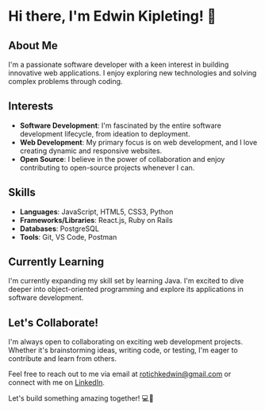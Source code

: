 # Hi there, I'm Edwin Kipleting! 👋

## About Me
I'm a passionate software developer with a keen interest in building innovative web applications. I enjoy exploring new technologies and solving complex problems through coding.

## Interests
- **Software Development**: I'm fascinated by the entire software development lifecycle, from ideation to deployment.
- **Web Development**: My primary focus is on web development, and I love creating dynamic and responsive websites.
- **Open Source**: I believe in the power of collaboration and enjoy contributing to open-source projects whenever I can.

## Skills
- **Languages**: JavaScript, HTML5, CSS3, Python
- **Frameworks/Libraries**: React.js, Ruby on Rails
- **Databases**: PostgreSQL
- **Tools**: Git, VS Code, Postman

## Currently Learning
I'm currently expanding my skill set by learning Java. I'm excited to dive deeper into object-oriented programming and explore its applications in software development.

## Let's Collaborate!
I'm always open to collaborating on exciting web development projects. Whether it's brainstorming ideas, writing code, or testing, I'm eager to contribute and learn from others.

Feel free to reach out to me via email at [rotichkedwin@gmail.com](mailto:rotichkedwin@gmail.com) or connect with me on [LinkedIn](https://www.linkedin.com/in/kipleting-edwin-25a513120/).

Let's build something amazing together! 💻🚀


<!---
KipletingEdwin/KipletingEdwin is a ✨ special ✨ repository because its `README.md` (this file) appears on your GitHub profile.
You can click the Preview link to take a look at your changes.
--->
